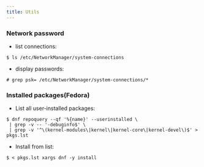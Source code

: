 ```yaml
---
title: Utils
---
```


### Network password
* list connections:
```
$ ls /etc/NetworkManager/system-connections
```
* display passwords:
```
# grep psk= /etc/NetworkManager/system-connections/*
```

### Installed packages(Fedora)

* List all user-installed packages:
```
$ dnf repoquery --qf '%{name}' --userinstalled \
 | grep -v -- '-debuginfo$' \
 | grep -v '^\(kernel-modules\|kernel\|kernel-core\|kernel-devel\)$' > pkgs.lst
```
* Install from list:
```
$ < pkgs.lst xargs dnf -y install
```
